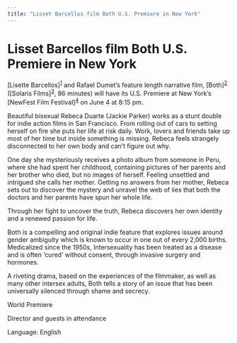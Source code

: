 ```yaml
---
title: "Lisset Barcellos film Both U.S. Premiere in New York"
---
```


# Lisset Barcellos film Both U.S. Premiere in New York

<p>[Lisette Barcellos]<sup class="footnote" id="fnrev18630514645d88c33c9884d-1"><a href="#fn18630514645d88c33c9884d-1">1</a></sup> and Rafael Dumet&#8217;s feature length narrative film, [Both]<sup class="footnote" id="fnrev18630514645d88c33c9884d-2"><a href="#fn18630514645d88c33c9884d-2">2</a></sup> ([Solaris Films]<sup class="footnote" id="fnrev18630514645d88c33c9884d-3"><a href="#fn18630514645d88c33c9884d-3">3</a></sup>, 86 minutes) will have its U.S. Premiere at New York&#8217;s [NewFest Film Festival]<sup class="footnote" id="fnrev18630514645d88c33c9884d-4"><a href="#fn18630514645d88c33c9884d-4">4</a></sup> on June 4 at 8:15 pm.  </p>

<p>Beautiful bisexual Rebeca Duarte (Jackie Parker) works as a stunt double for indie action films in San Francisco. From rolling out of cars to setting herself on fire she puts her life at risk daily. Work, lovers and friends take up most of her time but inside something is missing. Rebeca feels strangely disconnected to her own body and can&#8217;t figure out why.  </p>

<p>One day she mysteriously receives a photo album from someone in Peru, where she had spent her childhood, containing pictures of her parents and her brother who died, but no images of herself. Feeling unsettled and intrigued she calls her mother. Getting no answers from her mother, Rebeca sets out to discover the mystery and unravel the web of lies that both the doctors and her parents have spun her whole life.  </p>

<p>Through her fight to uncover the truth, Rebeca discovers her own identity and a renewed passion for life.  </p>

<p>Both is a compelling and original indie feature that explores issues around gender ambiguity which is known to occur in one out of every 2,000 births. Medicalized since the 1950s, Intersexuality has been treated as a disease and is often &#8216;cured&#8217; without consent, through invasive surgery and hormones.  </p>

<p>A riveting drama, based on the experiences of the filmmaker, as well as many other intersex adults, Both tells a story of an issue that has been universally silenced through shame and secrecy.  </p>

<p>World Premiere  </p>

<p>Director and guests in attendance  </p>

<p>Language: English</p>

 [1]: /node/32
 [2]: http://www.newfestival.org/cgi-bin/iowa/films.html?film=777
 [3]: http://www.solaris-films.com
 [4]: http://www.newfestival.org/cgi-bin/iowa/index.html